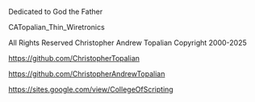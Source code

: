 Dedicated to God the Father  

CATopalian_Thin_Wiretronics

All Rights Reserved Christopher Andrew Topalian Copyright 2000-2025  

https://github.com/ChristopherTopalian  

https://github.com/ChristopherAndrewTopalian  

https://sites.google.com/view/CollegeOfScripting

